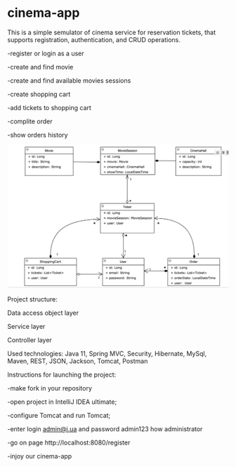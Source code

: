 # cinema-app

This is a simple semulator of cinema service for reservation tickets, that supports registration, authentication,
and CRUD operations.

-register or login as a user

-create and find movie

-create and find available movies sessions

-create shopping cart

-add tickets to shopping cart

-complite order

-show orders history

![img_4.png](img_4.png)

Project structure:

Data access object layer

Service layer

Controller layer

Used technologies:
Java 11, Spring MVC, Security, Hibernate, MySql, Maven, REST, JSON, Jackson, Tomcat, Postman

Instructions for launching the project:

-make fork in your repository

-open project in IntelliJ IDEA ultimate;

-configure Tomcat and run Tomcat;

-enter login admin@i.ua and password admin123 how administrator

-go on page http://localhost:8080/register

-injoy our cinema-app




